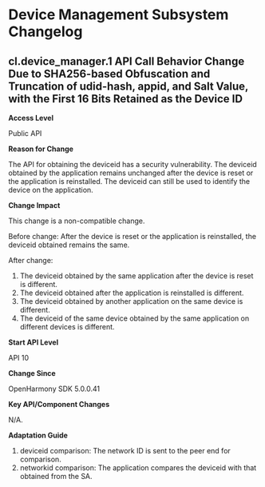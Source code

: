 # Device Management Subsystem Changelog

## cl.device_manager.1 API Call Behavior Change Due to SHA256-based Obfuscation and Truncation of udid-hash, appid, and Salt Value, with the First 16 Bits Retained as the Device ID

**Access Level**

Public API

**Reason for Change**

The API for obtaining the deviceid has a security vulnerability. The deviceid obtained by the application remains unchanged after the device is reset or the application is reinstalled. The deviceid can still be used to identify the device on the application.

**Change Impact**

This change is a non-compatible change.

Before change:
After the device is reset or the application is reinstalled, the deviceid obtained remains the same.

After change:
1. The deviceid obtained by the same application after the device is reset is different.
2. The deviceid obtained after the application is reinstalled is different.
3. The deviceid obtained by another application on the same device is different.
4. The deviceid of the same device obtained by the same application on different devices is different.

**Start API Level**

API 10

**Change Since**

OpenHarmony SDK 5.0.0.41

**Key API/Component Changes**

N/A.

**Adaptation Guide**

1. deviceid comparison: The network ID is sent to the peer end for comparison.
2. networkid comparison: The application compares the deviceid with that obtained from the SA.
